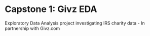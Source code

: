 # Capstone 1: Givz EDA
Exploratory Data Analysis project investigating IRS charity data - In partnership with Givz.com
